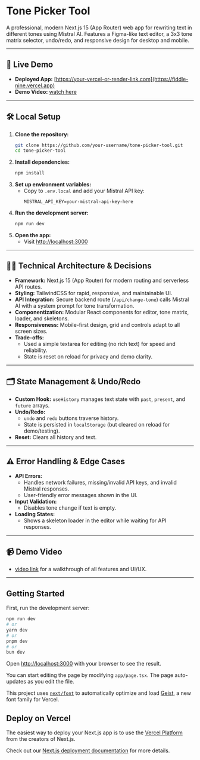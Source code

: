# Tone Picker Tool

A professional, modern Next.js 15 (App Router) web app for rewriting text in different tones using Mistral AI. Features a Figma-like text editor, a 3x3 tone matrix selector, undo/redo, and responsive design for desktop and mobile.

---

## 🚀 Live Demo

- **Deployed App:** [https://your-vercel-or-render-link.com](https://fiddle-nine.vercel.app)
- **Demo Video:** [watch here](https://www.dropbox.com/scl/fi/8wio3ayqi65txcleryyn6/fiddle-demo.mp4?rlkey=wwbe3koajqxnhyg1nzgwc0woa&st=ek87boum&dl=0)

---

## 🛠️ Local Setup

1. **Clone the repository:**
	 ```bash
	 git clone https://github.com/your-username/tone-picker-tool.git
	 cd tone-picker-tool
	 ```
2. **Install dependencies:**
	 ```bash
	 npm install
	 ```
3. **Set up environment variables:**
	 - Copy to `.env.local` and add your Mistral API key:
		 ```env
		 MISTRAL_API_KEY=your-mistral-api-key-here
		 ```
4. **Run the development server:**
	 ```bash
	 npm run dev
	 ```
5. **Open the app:**
	 - Visit [http://localhost:3000](http://localhost:3000)

---

## 🧑‍💻 Technical Architecture & Decisions

- **Framework:** Next.js 15 (App Router) for modern routing and serverless API routes.
- **Styling:** TailwindCSS for rapid, responsive, and maintainable UI.
- **API Integration:** Secure backend route (`/api/change-tone`) calls Mistral AI with a system prompt for tone transformation.
- **Componentization:** Modular React components for editor, tone matrix, loader, and skeletons.
- **Responsiveness:** Mobile-first design, grid and controls adapt to all screen sizes.
- **Trade-offs:**
	- Used a simple textarea for editing (no rich text) for speed and reliability.
	- State is reset on reload for privacy and demo clarity.

---

## 🗂️ State Management & Undo/Redo

- **Custom Hook:** `useHistory` manages text state with `past`, `present`, and `future` arrays.
- **Undo/Redo:**
	- `undo` and `redo` buttons traverse history.
	- State is persisted in `localStorage` (but cleared on reload for demo/testing).
- **Reset:** Clears all history and text.

---

## ⚠️ Error Handling & Edge Cases

- **API Errors:**
	- Handles network failures, missing/invalid API keys, and invalid Mistral responses.
	- User-friendly error messages shown in the UI.
- **Input Validation:**
	- Disables tone change if text is empty.
- **Loading States:**
	- Shows a skeleton loader in the editor while waiting for API responses.

---

## 📹 Demo Video

- [video link](https://www.dropbox.com/scl/fi/8wio3ayqi65txcleryyn6/fiddle-demo.mp4?rlkey=wwbe3koajqxnhyg1nzgwc0woa&st=ek87boum&dl=0) for a walkthrough of all features and UI/UX.

---

## Getting Started

First, run the development server:

```bash
npm run dev
# or
yarn dev
# or
pnpm dev
# or
bun dev
```

Open [http://localhost:3000](http://localhost:3000) with your browser to see the result.

You can start editing the page by modifying `app/page.tsx`. The page auto-updates as you edit the file.

This project uses [`next/font`](https://nextjs.org/docs/app/building-your-application/optimizing/fonts) to automatically optimize and load [Geist](https://vercel.com/font), a new font family for Vercel.

## Deploy on Vercel

The easiest way to deploy your Next.js app is to use the [Vercel Platform](https://vercel.com/new?utm_medium=default-template&filter=next.js&utm_source=create-next-app&utm_campaign=create-next-app-readme) from the creators of Next.js.

Check out our [Next.js deployment documentation](https://nextjs.org/docs/app/building-your-application/deploying) for more details.
